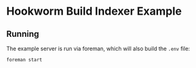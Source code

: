 Hookworm Build Indexer Example
==============================

## Running

The example server is run via foreman, which will also build the `.env`
file:

``` bash
foreman start
```

